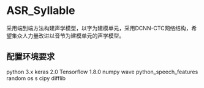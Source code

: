 # ASR_Syllable
采用端到端方法构建声学模型，以字为建模单元，采用DCNN-CTC网络结构，希望集众人力量改进以音节为建模单元的声学模型。
## 配置环境要求
python 3.x 
keras 2.0 
Tensorflow 1.8.0 
numpy 
wave 
python_speech_features 
random 
os s
cipy 
difflib
